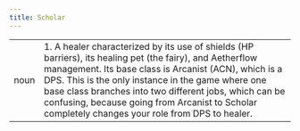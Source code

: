 ```yaml
---
title: Scholar
---
```

|||
|---|---|
| noun | 1.  	A healer characterized by its use of shields (HP barriers), its healing pet (the fairy), and Aetherflow management. Its base class is Arcanist (ACN), which is a DPS. This is the only instance in the game where one base class branches into two different jobs, which can be confusing, because going from Arcanist to Scholar completely changes your role from DPS to healer.	|